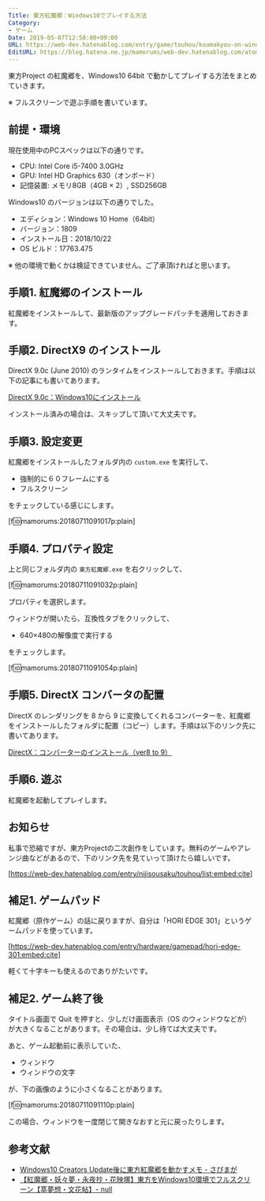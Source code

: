 ```yaml
---
Title: 東方紅魔郷：Windows10でプレイする方法
Category:
- ゲーム
Date: 2019-05-07T12:58:00+09:00
URL: https://web-dev.hatenablog.com/entry/game/touhou/koumakyou-on-windows10
EditURL: https://blog.hatena.ne.jp/mamorums/web-dev.hatenablog.com/atom/entry/10257846132600099675
---
```


東方Project の紅魔郷を、Windows10 64bit で動かしてプレイする方法をまとめていきます。

※ フルスクリーンで遊ぶ手順を書いています。


## 前提・環境
現在使用中のPCスペックは以下の通りです。

- CPU: Intel Core i5-7400 3.0GHz
- GPU: Intel HD Graphics 630（オンボード）
- 記憶装置: メモリ8GB（4GB × 2）, SSD256GB

Windows10 のバージョンは以下の通りでした。

- エディション：Windows 10 Home（64bit）
- バージョン：1809
- インストール日：2018/10/22
- OS ビルド：17763.475

※ 他の環境で動くかは検証できていません。ご了承頂ければと思います。


## 手順1. 紅魔郷のインストール
紅魔郷をインストールして、最新版のアップグレードパッチを適用しておきます。


## 手順2. DirectX9 のインストール
DirectX 9.0c (June 2010) のランタイムをインストールしておきます。手順は以下の記事にも書いてあります。

[DirectX 9.0c：Windows10にインストール](https://web-dev.hatenablog.com/entry/game/directx/install-9c-to-win10)

インストール済みの場合は、スキップして頂いて大丈夫です。


## 手順3. 設定変更
紅魔郷をインストールしたフォルダ内の `custom.exe` を実行して、

- 強制的に６０フレームにする
- フルスクリーン

をチェックしている感じにします。

[f:id:mamorums:20180711091017p:plain]


## 手順4. プロパティ設定
上と同じフォルダ内の `東方紅魔郷.exe` を右クリックして、

[f:id:mamorums:20180711091032p:plain]

プロパティを選択します。

ウィンドウが開いたら、互換性タブをクリックして、

- 640×480の解像度で実行する

をチェックします。

[f:id:mamorums:20180711091054p:plain]


## 手順5. DirectX コンバータの配置
DirectX のレンダリングを 8 から 9 に変換してくれるコンバーターを、紅魔郷をインストールしたフォルダに配置（コピー）します。手順は以下のリンク先に書いてあります。

[DirectX：コンバーターのインストール（ver8 to 9）](https://web-dev.hatenablog.com/entry/game/directx/install-converter)


## 手順6. 遊ぶ
紅魔郷を起動してプレイします。


## お知らせ
私事で恐縮ですが、東方Projectの二次創作をしています。無料のゲームやアレンジ曲などがあるので、下のリンク先を見ていって頂けたら嬉しいです。

[https://web-dev.hatenablog.com/entry/nijisousaku/touhou/list:embed:cite]


## 補足1. ゲームパッド
紅魔郷（原作ゲーム）の話に戻りますが、自分は「HORI EDGE 301」というゲームパッドを使っています。

[https://web-dev.hatenablog.com/entry/hardware/gamepad/hori-edge-301:embed:cite]

軽くて十字キーも使えるのでありがたいです。


## 補足2. ゲーム終了後
タイトル画面で Quit を押すと、少しだけ画面表示（OS のウィンドウなどが）が大きくなることがあります。その場合は、少し待てば大丈夫です。

あと、ゲーム起動前に表示していた、

- ウィンドウ
- ウィンドウの文字

が、下の画像のように小さくなることがあります。

[f:id:mamorums:20180711091110p:plain]

この場合、ウィンドウを一度閉じて開きなおすと元に戻ったりします。


## 参考文献
- [Windows10 Creators Update後に東方紅魔郷を動かすメモ - さぴまが](http://ch.nicovideo.jp/sapils275/blomaga/ar1236895)
- [【紅魔郷・妖々夢・永夜抄・花映塚】東方をWindows10環境でフルスクリーン【萃夢想・文花帖】- null](http://ch.nicovideo.jp/k2snd/blomaga/ar1004442)
